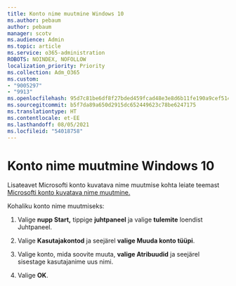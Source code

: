 ```yaml
---
title: Konto nime muutmine Windows 10
ms.author: pebaum
author: pebaum
manager: scotv
ms.audience: Admin
ms.topic: article
ms.service: o365-administration
ROBOTS: NOINDEX, NOFOLLOW
localization_priority: Priority
ms.collection: Adm_O365
ms.custom:
- "9005297"
- "9913"
ms.openlocfilehash: 95d7c81be6df8f27bded459fcad48e3e8d6b11fe190a9cef514fee1ba8e93cb4
ms.sourcegitcommit: b5f7da89a650d2915dc652449623c78be6247175
ms.translationtype: HT
ms.contentlocale: et-EE
ms.lasthandoff: 08/05/2021
ms.locfileid: "54018758"
---
```

# <a name="change-account-name-in-windows-10"></a>Konto nime muutmine Windows 10

Lisateavet Microsofti konto kuvatava nime muutmise kohta leiate teemast [Microsofti konto kuvatava nime muutmine.](https://support.microsoft.com/account-billing/how-to-change-your-microsoft-account-display-name-917b1d70-5915-d04e-243a-a618f96ef1d5)

Kohaliku konto nime muutmiseks:

1. Valige **nupp Start,** tippige **juhtpaneel** ja valige **tulemite** loendist Juhtpaneel.

1. Valige **Kasutajakontod** ja seejärel **valige Muuda konto tüüpi**.

1. Valige konto, mida soovite muuta, **valige Atribuudid** ja seejärel sisestage kasutajanime uus nimi.

1. Valige **OK**.
